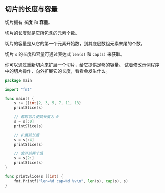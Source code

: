 ## 切片的长度与容量

切片拥有 **长度** 和 **容量**。

切片的长度就是它所包含的元素个数。

切片的容量是从它的第一个元素开始数，到其底层数组元素末尾的个数。

切片 `s` 的长度和容量可通过表达式 `len(s)` 和 `cap(s)` 来获取。

你可以通过重新切片来扩展一个切片，给它提供足够的容量。 试着修改示例程序中的切片操作，向外扩展它的长度，看看会发生什么。
```go
package main

import "fmt"

func main() {
	s := []int{2, 3, 5, 7, 11, 13}
	printSlice(s)

	// 截取切片使其长度为 0
	s = s[:0]
	printSlice(s)

	// 扩展其长度
	s = s[:4]
	printSlice(s)

	// 舍弃前两个值
	s = s[2:]
	printSlice(s)
}

func printSlice(s []int) {
	fmt.Printf("len=%d cap=%d %v\n", len(s), cap(s), s)
}

```